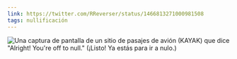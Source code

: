 ```yaml
---
link: https://twitter.com/RReverser/status/1466813271000981508
tags: nullificación
---
```


![Una captura de pantalla de un sitio de pasajes de avión (KAYAK) que dice "Alright! You're off to null." (¡Listo! Ya estás para ir a nulo.)](kayak.jpg)
